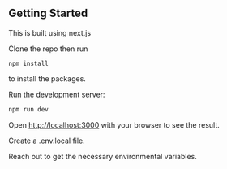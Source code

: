 

## Getting Started
This is built using next.js

Clone the repo then run  
```
npm install
```
 to install the packages.

Run the development server:

```bash
npm run dev
```

Open [http://localhost:3000](http://localhost:3000) with your browser to see the result.

Create a .env.local file.

Reach out to get the necessary environmental variables.

 